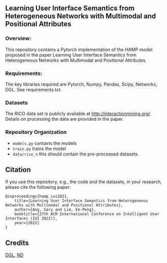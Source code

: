 ## Learning User Interface Semantics from Heterogeneous Networks with Multimodal and Positional Attributes

### Overview:
This repository contains a Pytorch implementation of the HAMP model proposed in the paper Learning User Interface Semantics from Heterogeneous Networks with Multimodal and Positional Attributes.

### Requirements:

The key libraries required are Pytorch, Numpy, Pandas, Scipy, Networkx, DGL. See requirements.txt.

### Datasets

The RICO data set is publicly available at http://interactionmining.org/. Details on processing the data are provided in the paper.

### Repository Organization
- ``models.py`` contains the models
- ``train.py`` trains the model 
- ``data/rico_n`` this should contain the pre-processed datasets. 

## Citation

If you use this repository, e.g., the code and the datasets, in your research, please cite the following paper:
```
@inproceedings{hamp_iui2021,
    title={Learning User Interface Semantics from Heterogeneous Networks with Multimodal and Positional Attributes},
    author={Ang, Gary and Lim, Ee-Peng},
    booktitle={27th ACM International Conference on Intelligent User Interfaces (IUI 2022)},
    year={2022}
}
```

## Credits
[DGL](https://github.com/dmlc/dgl/tree/master/examples/pytorch/hgt), [ND](https://github.com/trokas/neural_decomposition)

